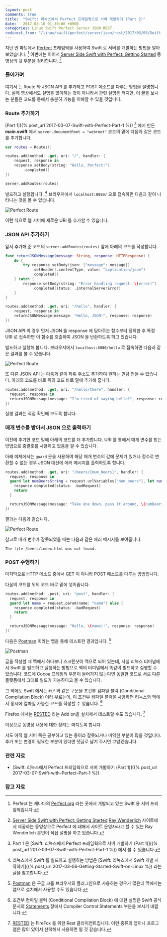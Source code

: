 ```yaml
---
layout: post
comments: true
title:  "Swift: 리눅스에서 Perfect 프레임웍으로 서버 개발하기 (Part 2)"
date:   2017-03-10 01:30:00 +0900
categories: Linux Swift Perfect Server JSON REST
redirect_from: "/linux/swift/perfect/server/json/rest/2017/03/09/Swift-with-Perfect-Part-2.html"
---
```


지난 번 파트에서 [Perfect](http://perfect.org/) 프레임웍을 사용하여 Swift 로 서버를 개발하는 방법을 알아보았습니다. [^perfect] 이번에는 이어서 [Server Side Swift with Perfect: Getting Started](https://videos.raywenderlich.com/screencasts/server-side-swift-with-perfect-getting-started) 동영상의 뒷 부분을 정리합니다. [^raywenderlich]

### 들어가며

여기서 는 Route 와 JSON API  를 추가하고 POST 메소드를 다루는 방법을 설명합니다. 실제 영상에서도 설명을 많이하는 것이 아니라서 관련 설명은 적지만, 이 글을 보시는 분들은 코드를 통해서 충분히 기능을 이해할 수 있을 것입니다.

### Route 추가하기

[Part 1]({% post_url 2017-03-07-Swift-with-Perfect-Part-1 %}) [^part-1] 에서 만든 **main.swift** 에서 `server.documentRoot = "webroot"` 코드의 밑에 다음과 같은 코드를 추가합니다.

```swift
var routes = Routes()

routes.add(method: .get, uri: "/", handler: {
	request, response in
	response.setBody(string: "Hello, Perfect!")
		.completed()
})

server.addRoutes(routes)
```

빌드하고 실행합니다. [^started-swift] 브라우저에서 `localhost:8080/` 으로 접속하면 다음과 같이 나타나는 것을 볼 수 있습니다.

![Perfect Route](/assets/Perfect/perfect-route.png)

이런 식으로 웹 서버에 새로운 URI 를 추가할 수 있습니다.

### JSON API 추가하기

앞서 추가해 준 코드의 `server.addRoutes(routes)` 앞에 아래의 코드를 작성합니다.

```swift
func returnJSONMessage(message: String, response: HTTPResponse) {
	do {
		try response.setBody(json: ["message": message])
			.setHeader(.contentType, value: "application/json")
			.completed()
	} catch {
		response.setBody(string: "Error handling request: \(error)")
			.completed(status: .internalServerError)
	}
}

routes.add(method: .get, uri: "/hello", handler: {
	request, response in
	returnJSONMessage(message: "Hello, JSON!", response: response)
})
```

JSON API 의 경우 먼저 JSON 을 response 에 담아주는 함수부터 정의한 후 특정 URI 로 접속하면 이 함수를 호출하여 JSON 을 반환하도록 하고 있습니다.

빌드하고 실행해 봅니다. 브라우저에서 `localhost:8080/hello` 로 접속하면 다음과 같은 결과를 볼 수 있습니다.

![Perfect Route](/assets/Perfect/perfect-json.png)

또 다른 JSON API 는 다음과 같이 하위 주소도 추가하여 원하는 만큼 만들 수 있습니다. 아래의 코드를 바로 위의 코드 바로 밑에 추가해 줍니다.

```swift
routes.add(method: .get, uri: "/hello/there", handler: {
  request, response in
  returnJSONMessage(message: "I'm tired of saying hello!", response: response)
})
```

실행 결과는 직접 확인해 보도록 합니다.

### 매개 변수를 받아서 JSON 으로 출력하기

이전에 추가한 코드 밑에 아래의 코드를 더 추가합니다. URI 를 통해서 매개 변수를 받는 방법으로 중괄호를 사용하고 있음을 알 수 있습니다.

아래 예제에서는 `guard` 문을 사용하여 해당 매개 변수의 값에 문제가 있거나 정수로 변환할 수 없는 경우 JSON 대신에 에러 메시지를 출력하도록 합니다.

```swift
routes.add(method: .get, uri: "/beers/{num_beers}", handler: {
  request, response in
  guard let numBeersString = request.urlVariables["num_beers"], let numBeersInt = Int(numBeersString) else {
    response.completed(status: .badRequest)
    return
  }

  returnJSONMessage(message: "Take one down, pass it around, \(numBeersInt - 1) bottles of beer on the wall...", response: response)
})
```

결과는 다음과 같습니다.

![Perfect Route](/assets/Perfect/perfect-parameter.png)

참고로 매개 변수가 잘못되었을 때는 다음과 같은 에러 메시지를 보여줍니다.

```text
The file /beers/index.html was not found.
```

### POST 수행하기

마지막으로 HTTP 메소드 중에서 GET 이 아니라 POST 메소드를 다루는 방법입니다.

다음의 코드를 위의 코드 바로 밑에 넣어줍니다.

```swift
routes.add(method: .post, uri: "post", handler: {
  request, response in
  guard let name = request.param(name: "name") else {
    response.completed(status: .badRequest)
    return
  }

  returnJSONMessage(message: "Hello, \(name)!", response: response)
})
```

다음은 [Postman](https://www.getpostman.com) 이라는 앱을 통해 테스트한 결과입니다. [^getpostman]

![Postman](/assets/Perfect/postman.jpg)

글을 작성할 때 맥에서 하다보니 스크린샷이 맥으로 되어 있는데, 사실 리눅스 터미널에서 Swift 를 빌드하고 실행하는 방법으로 맥의 터미널에서 똑같이 빌드하고 실행할 수 있습니다. 코드에 Cocoa 프레임웍 부분이 들어가지 않는다면 동일한 코드로 서로 다른 플랫폼에서 그대로 빌드가 가능하다고 볼 수 있습니다.

그 외에도 Swift 에서는 `#if` 와 같은 구문을 조건부 컴파일 블럭 (Conditional Compilation Block) 이라 부르는데, 이 조건부 컴파일 블럭을 사용하면 리눅스와 맥에서 동시에 컴파일 가능한 코드를 작성할 수 있습니다. [^statements]

Firefox 에서는 [RESTED](https://addons.mozilla.org/En-us/firefox/addon/rested/) 라는 Add on을 설치해서 테스트할 수도 있습니다. [^firefox-rested]

이상으로 동영상 내용에 대한 정리는 마치도록 합니다.

저도 아직 웹 서버 쪽은 공부하고 있는 중이라 잘못되거나 미약한 부분이 많을 것입니다. 추가 또는 변경이 필요한 부분이 있다면 댓글로 남겨 주시면 고맙겠습니다.

### 관련 자료

* [Swift: 리눅스에서 Perfect 프레임웍으로 서버 개발하기 (Part 1)]({% post_url 2017-03-07-Swift-with-Perfect-Part-1 %})

### 참고 자료

[^perfect-started]: [Getting Started](http://perfect.org/docs/gettingStarted.html)

[^perfect]: Perfect 는 캐나다의 [Perfect.org](http://perfect.org/) 라는 곳에서 개발되고 있는 Swift 용 서버 프레임웍입니다.

[^raywenderlich]: [Server Side Swift with Perfect: Getting Started](https://videos.raywenderlich.com/screencasts/server-side-swift-with-perfect-getting-started) [Ray Wenderlich](https://www.raywenderlich.com) 사이트에서 제공하는 동영상으로 Perfect 에 대해서 사이트 운영자라고 할 수 있는 Ray Wenderlich 본인이 직접 설명을 하고 있습니다.

[^part-1]: Part 1 은 [Swift: 리눅스에서 Perfect 프레임웍으로 서버 개발하기 (Part 1)]({% post_url 2017-03-07-Swift-with-Perfect-Part-1 %}) 에서 볼 수 있습니다.

[^started-swift]: 리눅스에서 Swift 를 빌드하고 실행하는 방법은 [Swift: 리눅스에서 Swift 개발 시작하기]({% post_url 2017-03-06-Getting-Started-Swift-on-Linux %}) 라는 글을 참고합니다.

[^getpostman]: [Postman](https://www.getpostman.com) 은 구글 크롬 브라우저의 플러그인으로 사용하는 경우가 많은데 맥에서는 앱으로 설치해서 사용할 수도 있습니다.

[^statements]: 조건부 컴파일 블럭 (Conditional Compilation Block) 에 대한 설명은 Swift 공식 문서의 [Statements](https://developer.apple.com/library/content/documentation/Swift/Conceptual/Swift_Programming_Language/Statements.html) 장에서 Compiler Control Statements 부분을 보시기 바랍니다.

[^firefox-rested]: [RESTED](https://addons.mozilla.org/En-us/firefox/addon/rested/) 는 FireFox 를 위한 Rest 클라이언트입니다. 이런 종류의 앱이나 프로그램은 많이 있어서 선택해서 사용하면 될 것 같습니다.
